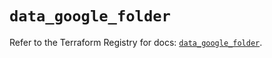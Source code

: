 # `data_google_folder`

Refer to the Terraform Registry for docs: [`data_google_folder`](https://registry.terraform.io/providers/hashicorp/google/6.5.0/docs/data-sources/folder).
